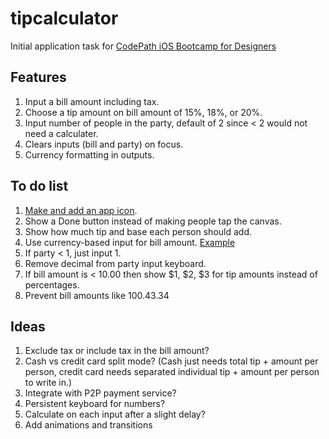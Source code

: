 tipcalculator
=============

Initial application task for [CodePath iOS Bootcamp for Designers](http://www.peterboni.net/blog/2013/07/04/ios-formatted-currency-input/) 

## Features
1. Input a bill amount including tax.
2. Choose a tip amount on bill amount of 15%, 18%, or 20%.
3. Input number of people in the party, default of 2 since < 2 would not need a calculater.
4. Clears inputs (bill and party) on focus.
5. Currency formatting in outputs.

## To do list
1. [Make and add an app icon](http://guides.codepath.com/ios/Adding-Image-Assets).
2. Show a Done button instead of making people tap the canvas.
2. Show how much tip and base each person should add.
2. Use currency-based input for bill amount. [Example](http://www.peterboni.net/blog/2013/07/04/ios-formatted-currency-input/)
2. If party < 1, just input 1.
3. Remove decimal from party input keyboard.
4. If bill amount is < 10.00 then show $1, $2, $3 for tip amounts instead of percentages.
5. Prevent bill amounts like 100.43.34

## Ideas
1. Exclude tax or include tax in the bill amount?
2. Cash vs credit card split mode? (Cash just needs total tip + amount per person, credit card needs separated individual tip + amount per person to write in.)
3. Integrate with P2P payment service?
4. Persistent keyboard for numbers?
5. Calculate on each input after a slight delay?
6. Add animations and transitions
